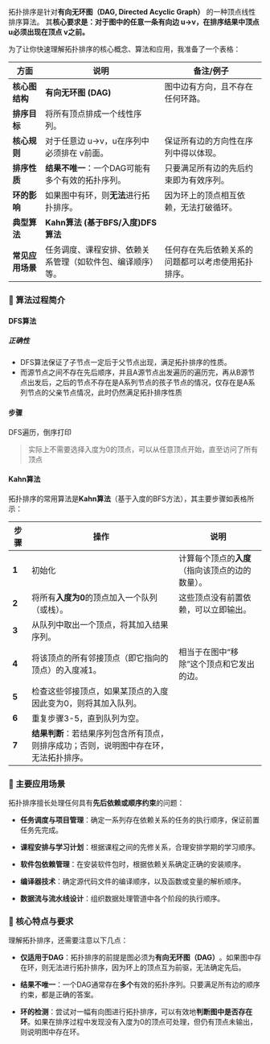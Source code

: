 拓扑排序是针对**有向无环图（DAG, Directed Acyclic Graph）​**​ 的一种顶点线性排序算法。
其**核心要求是：对于图中的任意一条有向边 u→v，在排序结果中顶点 u必须出现在顶点 v之前。**

为了让你快速理解拓扑排序的核心概念、算法和应用，我准备了一个表格：

|方面|说明|备注/例子|
|---|---|---|
|​**核心图结构**​|​**有向无环图 (DAG)​**​|图中边有方向，且不存在任何环路。|
|​**排序目标**​|将所有顶点排成一个线性序列。||
|​**核心规则**​|对于任意边 u→v，u在序列中必须排在 v前面。|保证所有边的方向性在序列中得以体现。|
|​**排序性质**​|​**结果不唯一**​：一个DAG可能有多个有效的拓扑序列。|只要满足所有边的先后约束即为有效序列。|
|​**环的影响**​|如果图中有环，则**无法**进行拓扑排序。|因为环上的顶点相互依赖，无法打破循环。|
|​**典型算法**​|​**Kahn算法 (基于BFS/入度)​**​ ​**DFS算法**​||
|​**常见应用场景**​|任务调度、课程安排、依赖关系管理（如软件包、编译顺序）等。|任何存在先后依赖关系的问题都可以考虑使用拓扑排序。|

### 🔧 算法过程简介

#### DFS算法
##### 正确性
- DFS算法保证了子节点一定后于父节点出现，满足拓扑排序的性质。
- 而源节点之间不存在先后顺序，并且A源节点出发遍历的遍历完，再从B源节点出发后，之后的节点不存在是A系列节点的孩子节点的情况，仅存在是A系列节点的父亲节点情况，此时仍然满足拓扑排序性质

#### 步骤

DFS遍历，倒序打印
> 实际上不需要选择入度为0的顶点，可以从任意顶点开始，直至访问了所有顶点



#### Kahn算法

拓扑排序的常用算法是 ​**Kahn算法**​（基于入度的BFS方法），其主要步骤如表格所示：

|​**步骤**​|​**操作**​|​**说明**​|
|---|---|---|
|​**1**​|初始化|计算每个顶点的**入度**​（指向该顶点的边的数量）。|
|​**2**​|将所有**入度为0**的顶点加入一个队列（或栈）。|这些顶点没有前置依赖，可以立即输出。|
|​**3**​|从队列中取出一个顶点，将其加入结果序列。||
|​**4**​|将该顶点的所有邻接顶点（即它指向的顶点）的入度减1。|相当于在图中“移除”这个顶点和它发出的边。|
|​**5**​|检查这些邻接顶点，如果某顶点的入度因此变为0，则将其加入队列。||
|​**6**​|重复步骤3-5，直到队列为空。||
|​**7**​|​**结果判断**​：若结果序列包含所有顶点，则排序成功；否则，说明图中存在环，无法拓扑排序。||

### 🧠 主要应用场景

拓扑排序擅长处理任何具有**先后依赖或顺序约束**的问题：

- ​**任务调度与项目管理**​：确定一系列存在依赖关系的任务的执行顺序，保证前置任务先完成。
    
- ​**课程安排与学习计划**​：根据课程之间的先修关系，合理安排学期的学习顺序。
    
- ​**软件包依赖管理**​：在安装软件包时，根据依赖关系确定正确的安装顺序。
    
- ​**编译器技术**​：确定源代码文件的编译顺序，以及函数或变量的解析顺序。
    
- ​**数据流与流水线设计**​：组织数据处理管道中各个阶段的执行顺序。
    

### 💎 核心特点与要求

理解拓扑排序，还需要注意以下几点：

- ​**仅适用于DAG**​：拓扑排序的前提是图必须为**有向无环图（DAG）​**。如果图中存在环，则无法进行拓扑排序，因为环上的顶点互为前驱，无法确定先后。
    
- ​**结果不唯一**​：一个DAG通常存在**多个**有效的拓扑序列。只要满足所有边的顺序约束，都是正确的答案。
    
- ​**环的检测**​：尝试对一幅有向图进行拓扑排序，可以有效地**判断图中是否存在环**。如果在排序过程中发现没有入度为0的顶点可处理，但仍有顶点未输出，则说明图中存在环。
    
